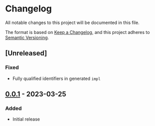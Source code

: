 # Changelog

All notable changes to this project will be documented in this file.

The format is based on [Keep a Changelog](https://keepachangelog.com/en/1.0.0/),
and this project adheres to [Semantic Versioning](https://semver.org/spec/v2.0.0.html).

## [Unreleased]

### Fixed

- Fully qualified identifiers in generated `impl`

## [0.0.1] - 2023-03-25

### Added

- Initial release

[0.0.1]: https://github.com/maxdeviant/entity-id/compare/1140d8f...v0.0.1
